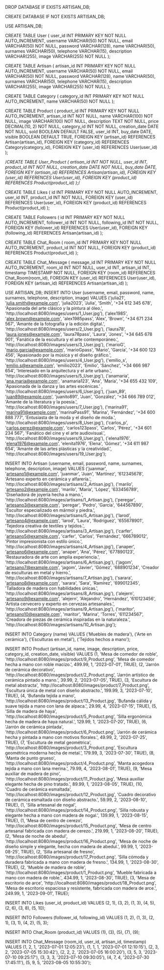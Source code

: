 DROP DATABASE IF EXISTS ARTISAN_DB;

CREATE DATABASE IF NOT EXISTS ARTISAN_DB;

USE ARTISAN_DB;

CREATE TABLE User (
	user_id INT PRIMARY KEY NOT NULL AUTO_INCREMENT,
    username VARCHAR(50) NOT NULL,
    email VARCHAR(50) NOT NULL,
    password VARCHAR(128),
	name VARCHAR(50),
    surnames VARCHAR(50),
    telephone VARCHAR(15),
    description VARCHAR(255),
    image VARCHAR(255) NOT NULL
);


CREATE TABLE Artisan (
	artisan_id INT PRIMARY KEY NOT NULL AUTO_INCREMENT,
    username VARCHAR(50) NOT NULL,
    email VARCHAR(50) NOT NULL,
    password VARCHAR(128),
	name VARCHAR(50),
    surnames VARCHAR(50),
    telephone VARCHAR(15),
    description VARCHAR(255),
    image VARCHAR(255) NOT NULL
);

CREATE TABLE Category (
	category_id INT PRIMARY KEY NOT NULL AUTO_INCREMENT,
    name VARCHAR(50) NOT NULL
);

CREATE TABLE Product (
	product_id INT PRIMARY KEY NOT NULL AUTO_INCREMENT,
    artisan_id INT NOT NULL,
    name VARCHAR(100) NOT NULL,
    image VARCHAR(100) NOT NULL,
    description TEXT NOT NULL,
    price DECIMAL(10, 2) NOT NULL,
    category_id INT NOT NULL,
    creation_date DATE NOT NULL,
    sold BOOLEAN DEFAULT FALSE,
    user_id INT,
    buy_date DATE,
    visible BOOLEAN DEFAULT TRUE,
    FOREIGN KEY (artisan_id) REFERENCES Artisan(artisan_id),
    FOREIGN KEY (category_id) REFERENCES Category(category_id),
	FOREIGN KEY (user_id) REFERENCES User(user_id)
);

/*CREATE TABLE User_Product (
	artisan_id INT NOT NULL,
	user_id INT,
    product_id INT NOT NULL,
    creation_date DATE NOT NULL,
    buy_date DATE,
    FOREIGN KEY (artisan_id) REFERENCES Artisan(artisan_id),
    FOREIGN KEY (user_id) REFERENCES User(user_id),
    FOREIGN KEY (product_id) REFERENCES Product(product_id)
);*/

CREATE TABLE Likes (
	id INT PRIMARY KEY NOT NULL AUTO_INCREMENT,
	user_id INT,
    product_id INT NOT NULL,
    FOREIGN KEY (user_id) REFERENCES User(user_id),
    FOREIGN KEY (product_id) REFERENCES Product(product_id)
);

CREATE TABLE Followers (
	id INT PRIMARY KEY NOT NULL AUTO_INCREMENT,
	follower_id INT NOT NULL,
    following_id INT NOT NULL,
    FOREIGN KEY (follower_id) REFERENCES User(user_id),
    FOREIGN KEY (following_id) REFERENCES Artisan(artisan_id)
);

CREATE TABLE Chat_Room (
	room_id INT PRIMARY KEY NOT NULL AUTO_INCREMENT,
    product_id INT NOT NULL,
    FOREIGN KEY (product_id) REFERENCES Product(product_id)
);

CREATE TABLE Chat_Message (
	message_id INT PRIMARY KEY NOT NULL AUTO_INCREMENT,
    room_id INT NOT NULL,
    user_id INT,
    artisan_id INT,
    timestamp TIMESTAMP NOT NULL,
    FOREIGN KEY (room_id) REFERENCES Chat_Room(room_id),
    FOREIGN KEY (user_id) REFERENCES User(user_id),
    FOREIGN KEY (artisan_id) REFERENCES Artisan(artisan_id)
);

USE ARTISAN_DB;
INSERT INTO User (username, email, password, name, surnames, telephone, description, image) VALUES
('julia21', 'julia.smith@example.com', 'julia2023', 'Julia', 'Smith', '+34 612 345 678', 'Apasionada del arte clásico y la pintura al óleo.', 'http://localhost:8080/images/users/1_User.jpg'),
('alex1985', 'alex.brown@example.com', 'alex1985pass', 'Alex', 'Brown', '+34 671 234 567', 'Amante de la fotografía y la edición digital.', 'http://localhost:8080/images/users/2_User.jpg'),
('laura78', 'laura.jones@example.com', 'laura78pass', 'Laura', 'Jones', '+34 645 678 901', 'Fanática de la escultura y el arte contemporáneo.', 'http://localhost:8080/images/users/3_User.jpg'),
('marioG', 'mario.garcia@example.com', 'marioGpass', 'Mario', 'García', '+34 600 123 456', 'Apasionado por la música y el diseño gráfico.', 'http://localhost:8080/images/users/4_User.jpg'),
('emilio_s', 'emilio.s@example.com', 'emilio2023', 'Emilio', 'Sánchez', '+34 666 987 654', 'Interesado en la arquitectura y el arte urbano.', 'http://localhost:8080/images/users/5_User.jpg'),
('anamaria', 'ana.maria@example.com', 'anamaria123', 'Ana', 'María', '+34 655 432 109', 'Apasionada de la danza y las artes escénicas.' , 'http://localhost:8080/images/users/6_User.jpg'),
('juan_89', 'juan89@example.com', 'juanito891', 'Juan', 'González', '+34 666 789 012', 'Amante de la literatura y la poesía.', 'http://localhost:8080/images/users/7_User.jpg'),
('marina91', 'marina91@example.com', 'marinaPass91', 'Marina', 'Fernández', '+34 600 888 777', 'Entusiasta de la moda y el diseño de moda.', 'http://localhost:8080/images/users/8_User.jpg'),
('carlos_p', 'carlos.perez@example.com', 'carlos123pass', 'Carlos', 'Pérez', '+34 601 234 567', 'Fanático del cine y el arte audiovisual.', 'http://localhost:8080/images/users/9_User.jpg'),
('elena1976', 'elena1976@example.com', 'elenita1976', 'Elena', 'Gómez', '+34 611 987 654', 'Amante de las artes plásticas y la creatividad.', 'http://localhost:8080/images/users/19_User.jpg');

INSERT INTO Artisan (username, email, password, name, surnames, telephone, description, image) VALUES
('juanmar', 'artesano1@example.com', 'juanmar', 'Juan', 'Martínez', '612345678', 'Artesano experto en cerámica y alfarería.', 'http://localhost:8080/images/artisans/2_Artisan.jpg'),
('marilo', 'artesano2@example.com', 'marilo', 'María', 'López', '633456789', 'Diseñadora de joyería hecha a mano.', 'http://localhost:8080/images/artisans/1_Artisan.jpg'),
('peregar', 'artesano3@example.com', 'peregar', 'Pedro', 'García', '644567890', 'Escultor especializado en mármol y piedra.', 'http://localhost:8080/images/artisans/5_Artisan.jpg'),
('larod', 'artesano4@example.com', 'larod', 'Laura', 'Rodríguez', '655678901', 'Tejedora creativa de textiles y tejidos.', 'http://localhost:8080/images/artisans/3_Artisan.jpg'),
('carfer', 'artesano5@example.com', 'carfer', 'Carlos', 'Fernández', '666789012', 'Pintor impresionista con estilo único.', 'http://localhost:8080/images/artisans/4_Artisan.jpg'),
('anaper', 'artesano6@example.com', 'anaper', 'Ana', 'Pérez', '677890123', 'Restauradora de arte con amplia experiencia.', 'http://localhost:8080/images/artisans/6_Artisan.jpg'),
('jagom', 'artesano7@example.com', 'jagom', 'Javier', 'Gómez', '688901234', 'Creador de esculturas en metal y hierro.', 'http://localhost:8080/images/artisans/7_Artisan.jpg'),
('sarara', 'artesano8@example.com', 'sarara', 'Sara', 'Ramírez', '699012345', 'Talladora de madera con habilidades únicas.', 'http://localhost:8080/images/artisans/8_Artisan.jpg'),
('alejern', 'artesano9@example.com', 'alejern', 'Alejandro', 'Hernández', '610123456', 'Artista cervecero y experto en cervezas artesanales.', 'http://localhost:8080/images/artisans/9_Artisan.jpg'),
('maritor', 'artesano10@example.com', 'maritor', 'Marina', 'Torres', '611234567', 'Creadora de piezas de cerámica inspiradas en la naturaleza.', 'http://localhost:8080/images/artisans/10_Artisan.jpg');


INSERT INTO Category (name) VALUES
('Muebles de madera'),
('Arte en cerámica'),
('Esculturas en metal'),
('Tejidos hechos a mano');


INSERT INTO Product (artisan_id, name, image, description, price, category_id, creation_date, visible) VALUES
(1, 'Mesa de comedor de roble', 'http://localhost:8080/images/product/9_Product.png', 'Mesa de comedor hecha a mano con roble macizo.', 499.99, 1, '2023-07-01', TRUE),
(2, 'Jarrón de cerámica decorativo', 'http://localhost:8080/images/product/2_Product.png', 'Jarrón artístico de cerámica pintado a mano.', 39.99, 2, '2023-07-05', TRUE),
(3, 'Escultura de metal abstracta', 'http://localhost:8080/images/product/7_Product.png', 'Escultura única de metal con diseño abstracto.', 199.99, 3, '2023-07-10', TRUE),
(4, 'Bufanda tejida a mano', 'http://localhost:8080/images/product/13_Product.jpg', 'Bufanda cálida y suave tejida a mano con lana de alpaca.', 29.99, 4, '2023-07-15', TRUE),
(5, 'Silla de madera de haya', 'http://localhost:8080/images/product/5_Product.png', 'Silla ergonómica hecha de madera de haya natural.', 129.99, 1, '2023-07-20', TRUE),
(6, 'Jarrón de cerámica pintada', 'http://localhost:8080/images/product/6_Product.png', 'Jarrón de cerámica hecha y pintada a mano con motivos florales.', 49.99, 2, '2023-07-25', TRUE),
(7, 'Escultura de metal geométrica', 'http://localhost:8080/images/product/3_Product.png', 'Escultura geométrica moderna hecha de metal.', 179.99, 3, '2023-07-30', TRUE),
(8, 'Manta de punto grueso', 'http://localhost:8080/images/product/4_Product.png', 'Manta acogedora tejida a mano con lana merina.', 79.99, 4, '2023-08-01', TRUE),
(9, 'Mesa auxiliar de madera de pino', 'http://localhost:8080/images/product/11_Product.jpg', 'Mesa auxiliar elegante hecha de pino tratado.', 89.99, 1, '2023-08-05', TRUE),
(10, 'Cuadro de cerámica esmaltada', 'http://localhost:8080/images/product/12_Product.jpg', 'Cuadro decorativo de cerámica esmaltada con diseño abstracto.', 59.99, 2, '2023-08-10', TRUE),
(1, 'Silla artesanal de nogal', 'http://localhost:8080/images/product/14_Product.png', 'Silla robusta y elegante hecha a mano con madera de nogal.', 139.99, 1, '2023-08-15', TRUE),
(1, 'Mesa de centro de cerezo', 'http://localhost:8080/images/product/15_Product.png', 'Mesa de centro artesanal fabricada con madera de cerezo.', 219.99, 1, '2023-08-20', TRUE),
(2, 'Mesa de noche de abedul', 'http://localhost:8080/images/product/16_Product.png', 'Mesa de noche de diseño simple y elegante, hecha con madera de abedul.', 99.99, 1, '2023-08-25', TRUE),
(2, 'Silla artesanal de fresno', 'http://localhost:8080/images/product/17_Product.png', 'Silla cómoda y duradera fabricada a mano con madera de fresno.', 134.99, 1, '2023-08-30', TRUE),
(2, 'Mueble de madera de roble', 'http://localhost:8080/images/product/1_Product.png', 'Mueble fabricada a mano con madera de roble.', 434.99, 1, '2023-08-30', TRUE),
(3, 'Mesa de escritorio de arce', 'http://localhost:8080/images/product/18_Product.png', 'Mesa de escritorio espaciosa y resistente, fabricada con madera de arce.', 249.99, 1, '2023-09-01', TRUE);


INSERT INTO Likes (user_id, product_id) VALUES
(2, 1),
(3, 2),
(1, 3),
(4, 5),
(2, 6),
(3, 8),
(5, 10);


INSERT INTO Followers (follower_id, following_id) VALUES
(1, 2),
(1, 3),
(2, 1),
(3, 1),
(4, 2),
(5, 3);


INSERT INTO Chat_Room (product_id) VALUES
(1),
(3),
(5),
(7),
(9);


INSERT INTO Chat_Message (room_id, user_id, artisan_id, timestamp) VALUES
(1, 2, 1, '2023-07-01 12:05:23'),
(1, 1, 1, '2023-07-01 12:10:15'),
(2, 3, 2, '2023-07-05 15:30:42'),
(2, 2, 2, '2023-07-05 16:00:20'),
(3, 5, 3, '2023-07-10 09:25:17'),
(3, 3, 3, '2023-07-10 09:30:05'),
(4, 7, 4, '2023-07-30 17:45:11'),
(5, 9, 5, '2023-08-05 10:55:30');
